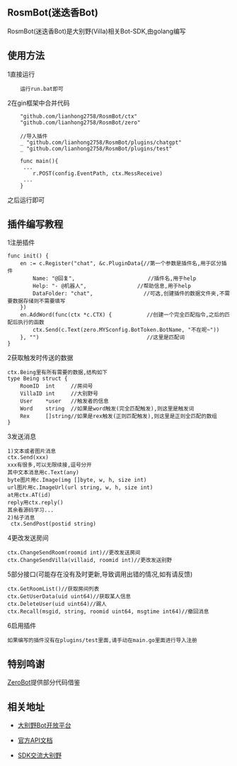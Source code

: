 ## RosmBot(迷迭香Bot)
RosmBot(迷迭香Bot)是大别野(Villa)相关Bot-SDK,由golang编写
## 使用方法

1直接运行
```
	运行run.bat即可
```
2在gin框架中合并代码
```
  	"github.com/lianhong2758/RosmBot/ctx"
	"github.com/lianhong2758/RosmBot/zero"

	//导入插件
	_ "github.com/lianhong2758/RosmBot/plugins/chatgpt"
	_ "github.com/lianhong2758/RosmBot/plugins/test"
	
    func main(){
     ...
        r.POST(config.EventPath, ctx.MessReceive)
     ...
    }
```
之后运行即可

## 插件编写教程

1注册插件
```
func init() {
	en := c.Register("chat", &c.PluginData{//第一个参数是插件名,用于区分插件
		Name: "@回复",        			   //插件名,用于help
		Help: "- @机器人",				   //帮助信息,用于help
		DataFolder: "chat",				   //可选,创建插件的数据文件夹,不需要数据存储则不需要填写
	})
	en.AddWord(func(ctx *c.CTX) {			//创建一个完全匹配指令,之后的匹配后执行的函数
		ctx.Send(c.Text(zero.MYSconfig.BotToken.BotName, "不在呢~"))
	}, "")									//这里是匹配词
}
```
2获取触发时传送的数据
```
ctx.Being里有所有需要的数据,结构如下
type Being struct {
	RoomID  int		//房间号
	VillaID int		//大别野号
	User    *user	//触发者的信息
	Word    string	//如果是word触发(完全匹配触发),则这里是触发词
	Rex     []string//如果是rex触发(正则匹配触发),则这里是正则全匹配的数组
}
```
3发送消息
```
1)文本或者图片消息
ctx.Send(xxx)
xxx有很多,可以无限续接,逗号分开
其中文本消息用c.Text(any)
byte图片用c.Image(img []byte, w, h, size int)
url图片用c.ImageUrl(url string, w, h, size int)
at用ctx.AT(id)
reply用ctx.reply()
其余看源码学习...
2)帖子消息
 ctx.SendPost(postid string)
```
4更改发送房间
```
ctx.ChangeSendRoom(roomid int)//更改发送房间
ctx.ChangeSendVilla(villaid, roomid int)//更改发送别野
```
5部分接口(可能存在没有及时更新,导致调用出错的情况,如有请反馈)
```
ctx.GetRoomList()//获取房间列表
ctx.GetUserData(uid uint64)//获取某人信息
ctx.DeleteUser(uid uint64)//踢人
ctx.Recall(msgid, string, roomid uint64, msgtime int64)//撤回消息
```
6启用插件
```
如果编写的插件没有在plugins/test里面,请手动在main.go里面进行导入注册
```
## 特别鸣谢
[ZeroBot](https://github.com/wdvxdr1123/ZeroBot)提供部分代码借鉴
## 相关地址

- [大别野Bot开放平台](https://open.miyoushe.com/#/login)

- [官方API文档](https://webstatic.mihoyo.com/vila/bot/doc/)

- [SDK交流大别野](https://dby.miyoushe.com/chat/1722/23652)